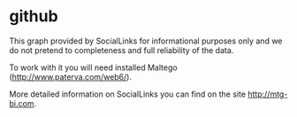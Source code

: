 # github
This graph provided by SocialLinks for informational purposes only and we do not pretend to completeness and full reliability of the data.

To work with it you will need installed Maltego (http://www.paterva.com/web6/).

More detailed information on SocialLinks you can find on the site http://mtg-bi.com.
